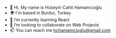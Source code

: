 - 👋 Hi, My name is Hüseyin Cahit Hamamcıoğlu
- 🌍 I'm based in Burdur, Turkey
- 🌱 I’m currently learning React
- 💞️ I’m looking to collaborate on Web Projects
- 📫 You can reach me hchamamcioglu@gmail.com

<!---
HuseyinCahitCodes/HuseyinCahitCodes is a ✨ special ✨ repository because its `README.md` (this file) appears on your GitHub profile.
You can click the Preview link to take a look at your changes.
--->
